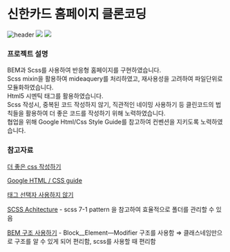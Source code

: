 # 신한카드 홈페이지 클론코딩

![header](https://capsule-render.vercel.app/api?type=waving&color=auto&height=200&section=header&text=신한카드%20홈페이지%20클론코딩&fontSize=40)
<img src="https://img.shields.io/badge/html5-E34F26?style=flat-square&logo=html5&logoColor=black"/>
<img src="https://img.shields.io/badge/scss-CC6699?style=flat-square&logo=sass&logoColor=black"/>

### 프로젝트 설명
BEM과 Scss를 사용하여 반응형 홈페이지를 구현하였습니다.  
Scss mixin을 활용하여 mideaquery를 처리하였고, 재사용성을 고려하여 파일단위로 모듈화하였습니다.  
Html5 시멘틱 태그를 활용하였습니다.  
Scss 작성시, 중복된 코드 작성하지 않기, 직관적인 네이밍 사용하기 등 클린코드의 법칙들을 활용하여 더 좋은 코드를 작성하기 위해 노력하였습니다.  
협업을 위해 Google Html/Css Style Guide를 참고하여 컨벤션을 지키도록 노력하였습니다.  
  
### 참고자료

[더 좋은 css 작성하기](https://www.freecodecamp.org/news/7-important-tips-for-writing-better-css)

[Google HTML / CSS guide](https://google.github.io/styleguide/htmlcssguide.html)

[태그 선택자 사용하지 않기](https://frontstuff.io/you-need-to-stop-targeting-tags-in-css)

[SCSS Achitecture](https://itnext.io/structuring-your-sass-projects-c8d41fa55ed4) - scss 7-1 pattern 을 참고하여 효율적으로 폴더를 관리할 수 있음

[BEM 구조 사용하기](https://simple-web.dev/bem-by-example-part-2) - Block\_\_Element—Modifier 구조를 사용함 ⇒ 클래스네임만으로 구조를 알 수 있게 되어 편리함, scss를 사용할 때 편리함
